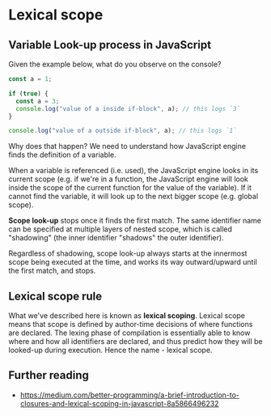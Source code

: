 # Lexical scope

## Variable Look-up process in JavaScript

Given the example below, what do you observe on the console?

```js
const a = 1;

if (true) {
  const a = 3;
  console.log("value of a inside if-block", a); // this logs `3`
}

console.log("value of a outside if-block", a); // this logs `1`
```

Why does that happen? We need to understand how JavaScript engine finds the definition of a variable.

When a variable is referenced (i.e. used), the JavaScript engine looks in its current scope (e.g. if we're in a function, the JavaScript engine will look inside the scope of the current function for the value of the variable). If it cannot find the variable, it will look up to the next bigger scope (e.g. global scope).

**Scope look-up** stops once it finds the first match. The same identifier name can be specified at multiple layers of nested scope, which is called "shadowing" (the inner identifier "shadows" the outer identifier).

Regardless of shadowing, scope look-up always starts at the innermost scope being executed at the time, and works its way outward/upward until the first match, and stops.

## Lexical scope rule

What we've described here is known as **lexical scoping**. Lexical scope means that scope is defined by author-time decisions of where functions are declared. The lexing phase of compilation is essentially able to know where and how all identifiers are declared, and thus predict how they will be looked-up during execution. Hence the name - lexical scope.

## Further reading

- https://medium.com/better-programming/a-brief-introduction-to-closures-and-lexical-scoping-in-javascript-8a5866496232
